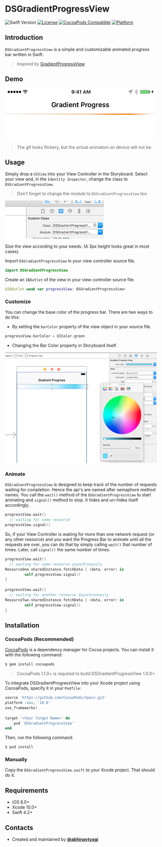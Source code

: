 # DSGradientProgressView

![Swift Version](https://img.shields.io/badge/swift-3.0-orange.svg)
[![License](https://img.shields.io/badge/license-Apache%202.0-blue.svg)](LICENSE)
[![CocoaPods Compatible](https://img.shields.io/cocoapods/v/DSGradientProgressView.svg)](http://cocoapods.org/pods/DSGradientProgressView)
[![Platform](https://img.shields.io/cocoapods/p/DSGradientProgressView.svg)](http://cocoapods.org/pods/DSGradientProgressView)

## Introduction
`DSGradientProgressView` is a simple and customizable animated progress bar written in Swift.
>Inspired by [GradientProgressView](https://github.com/nrj/GradientProgressView).

## Demo
![Demo gif](https://github.com/DholStudio/DSGradientProgressView/raw/master/animation.gif)
>The gif looks flickery, but the actual animation on device will not be.

## Usage
Simply drop a `UIView` into your View Controller in the Storyboard. Select your view and, in the `Identity Inspector`, change the class to `DSGradientProgressView`. 
>Don't forget to change the module to `DSGradientProgressView` too.

![Demo set class](https://github.com/DholStudio/DSGradientProgressView/raw/master/set_class.png)

Size the view according to your needs. (A 3px height looks great in most cases).

Import `DSGradientProgressView` in your view controller source file.
```swift 
import DSGradientProgressView
```
Create an `IBOutlet` of the view in your view controller source file.
```swift 
@IBOutlet weak var progressView: DSGradientProgressView!
```
### Customize
You can change the base color of the progress bar. There are two ways to do this:

- By setting the `barColor` property of the view object in your source file.
```swift
progressView.barColor = UIColor.green
```
+ Changing the Bar Color property in Storyboard itself.

![Demo color picker](https://github.com/DholStudio/DSGradientProgressView/raw/master/color_picker.png)

### Animate
`DSGradientProgressView` is designed to keep track of the number of requests waiting for completion. Hence the api's are named after semaphore method names. You call the `wait()` method of the `DSGradientProgressView` to start animating and `signal()` method to stop. It hides and un-hides itself accordingly.

```swift
progressView.wait()
  // waiting for some resource
progressView.signal()
```

So, if your View Controller is waiting for more than one network request (or any other resource) and you want the Progress Bar to animate until all the requests are over, you can do that by simply calling `wait()` that number of times. Later, call `signal()` the same number of times.

```swift
progressView.wait()
  // waiting for some resource asynchronously
ResourceOne.sharedInstance.fetchData { (data, error) in
         self.progressView.signal()
}

progressView.wait()
  // waiting for another resource asynchronously
ResourceTwo.sharedInstance.fetchData { (data, error) in
         self.progressView.signal()
}

```

## Installation

### CocoaPods (Recommended)

[CocoaPods](http://cocoapods.org) is a dependency manager for Cocoa projects. You can install it with the following command:

```bash
$ gem install cocoapods
```

> CocoaPods 1.1.0+ is required to build DSGradientProgressView 1.0.0+.

To integrate DSGradientProgressView into your Xcode project using CocoaPods, specify it in your `Podfile`:

```ruby
source 'https://github.com/CocoaPods/Specs.git'
platform :ios, '10.0'
use_frameworks!

target '<Your Target Name>' do
    pod 'DSGradientProgressView'
end
```

Then, run the following command:

```bash
$ pod install
```

### Manually

Copy the `DSGradientProgressView.swift` to your Xcode project. That should do it.

## Requirements

- iOS 8.0+
- Xcode 10.0+
- Swift 4.2+

## Contacts

* Created and maintained by [**@abhinavtyagi**](https://twitter.com/abhinavtyagi)

